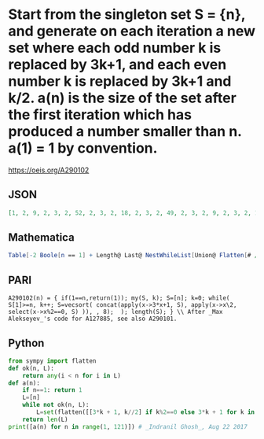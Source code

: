 # Start from the singleton set S \= \{n\}, and generate on each iteration a new set where each odd number k is replaced by 3k\+1, and each even number k is replaced by 3k\+1 and k/2\. a\(n\) is the size of the set after the first iteration which has produced a number smaller than n\. a\(1\) \= 1 by convention\.
https://oeis.org/A290102
## JSON
```JSON
[1, 2, 9, 2, 3, 2, 52, 2, 3, 2, 18, 2, 3, 2, 49, 2, 3, 2, 9, 2, 3, 2, 18, 2, 3, 2, 395, 2, 3, 2, 1108, 2, 3, 2, 9, 2, 3, 2, 52, 2, 3, 2, 18, 2, 3, 2, 360, 2, 3, 2, 9, 2, 3, 2, 18, 2, 3, 2, 57, 2, 3, 2, 1116, 2, 3, 2, 9, 2, 3, 2, 115, 2, 3, 2, 18, 2, 3, 2, 109, 2, 3, 2, 9, 2, 3, 2, 18, 2, 3, 2, 56, 2, 3, 2, 105, 2, 3, 2, 9, 2, 3, 2, 368, 2, 3, 2, 18]
```
## Mathematica
```Mathematica
Table[-2 Boole[n == 1] + Length@ Last@ NestWhileList[Union@ Flatten[# /. {k_ /; OddQ@ k :> 3 k + 1, k_ /; EvenQ@ k :> {k/2, 3 k + 1}}] &, {n}, AllTrue[#, # > n &] &, {2, 1}], {n, 107}] (* _Michael De Vlieger_, Aug 20 2017 *)
```
## PARI
```PARI
A290102(n) = { if(1==n,return(1)); my(S, k); S=[n]; k=0; while( S[1]>=n, k++; S=vecsort( concat(apply(x->3*x+1, S), apply(x->x\2, select(x->x%2==0, S) )), , 8);  ); length(S); } \\ After _Max Alekseyev_'s code for A127885, see also A290101.
```
## Python
```Python
from sympy import flatten
def ok(n, L):
    return any(i < n for i in L)
def a(n):
    if n==1: return 1
    L=[n]
    while not ok(n, L):
        L=set(flatten([[3*k + 1, k//2] if k%2==0 else 3*k + 1 for k in L]))
    return len(L)
print([a(n) for n in range(1, 121)]) # _Indranil Ghosh_, Aug 22 2017
```
